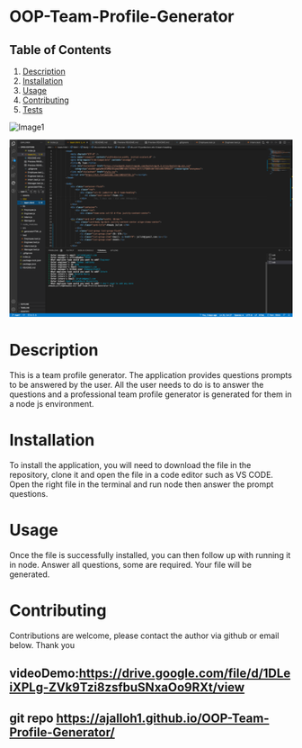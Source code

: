 # OOP-Team-Profile-Generator

## Table of Contents

1. [Description](#description)
2. [Installation](#installation)
3. [Usage](#usage)
5. [Contributing](#contributing)
6. [Tests](#tests)

![Image1](./assets/img.png)

![Image2](./assets/img2.png)
# Description
This is a team profile generator. The application provides questions prompts to be answered by the user. 
All the user needs to do is to answer the questions and a professional team profile generator is generated for them in a node js environment.

# Installation
To install the application, you will need to download the file in the repository, clone it and open the file in a code editor such as VS CODE.
 Open the right file in the terminal and run node then answer the prompt questions.

# Usage
Once the file is successfully installed, you can then follow up with running it in node. Answer all questions, some are required. 
Your file will be generated.
# Contributing
Contributions are welcome, please contact the author via github or email below. Thank you


## videoDemo:https://drive.google.com/file/d/1DLeiXPLg-ZVk9Tzi8zsfbuSNxaOo9RXt/view
## git repo https://ajalloh1.github.io/OOP-Team-Profile-Generator/
